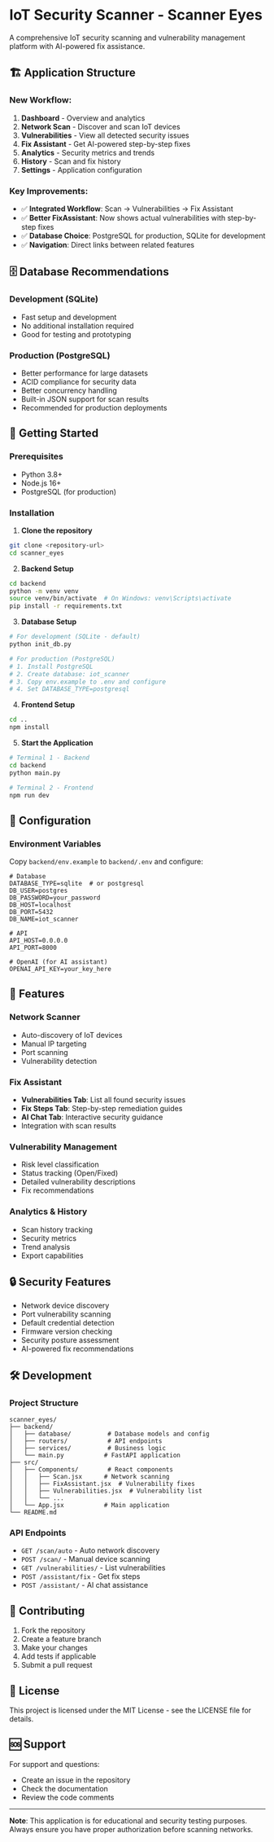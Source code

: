 # IoT Security Scanner - Scanner Eyes

A comprehensive IoT security scanning and vulnerability management platform with AI-powered fix assistance.

## 🏗️ Application Structure

### **New Workflow:**
1. **Dashboard** - Overview and analytics
2. **Network Scan** - Discover and scan IoT devices
3. **Vulnerabilities** - View all detected security issues
4. **Fix Assistant** - Get AI-powered step-by-step fixes
5. **Analytics** - Security metrics and trends
6. **History** - Scan and fix history
7. **Settings** - Application configuration

### **Key Improvements:**
- ✅ **Integrated Workflow**: Scan → Vulnerabilities → Fix Assistant
- ✅ **Better FixAssistant**: Now shows actual vulnerabilities with step-by-step fixes
- ✅ **Database Choice**: PostgreSQL for production, SQLite for development
- ✅ **Navigation**: Direct links between related features

## 🗄️ Database Recommendations

### **Development (SQLite)**
- Fast setup and development
- No additional installation required
- Good for testing and prototyping

### **Production (PostgreSQL)**
- Better performance for large datasets
- ACID compliance for security data
- Better concurrency handling
- Built-in JSON support for scan results
- Recommended for production deployments

## 🚀 Getting Started

### Prerequisites
- Python 3.8+
- Node.js 16+
- PostgreSQL (for production)

### Installation

1. **Clone the repository**
```bash
git clone <repository-url>
cd scanner_eyes
```

2. **Backend Setup**
```bash
cd backend
python -m venv venv
source venv/bin/activate  # On Windows: venv\Scripts\activate
pip install -r requirements.txt
```

3. **Database Setup**
```bash
# For development (SQLite - default)
python init_db.py

# For production (PostgreSQL)
# 1. Install PostgreSQL
# 2. Create database: iot_scanner
# 3. Copy env.example to .env and configure
# 4. Set DATABASE_TYPE=postgresql
```

4. **Frontend Setup**
```bash
cd ..
npm install
```

5. **Start the Application**
```bash
# Terminal 1 - Backend
cd backend
python main.py

# Terminal 2 - Frontend
npm run dev
```

## 🔧 Configuration

### Environment Variables
Copy `backend/env.example` to `backend/.env` and configure:

```env
# Database
DATABASE_TYPE=sqlite  # or postgresql
DB_USER=postgres
DB_PASSWORD=your_password
DB_HOST=localhost
DB_PORT=5432
DB_NAME=iot_scanner

# API
API_HOST=0.0.0.0
API_PORT=8000

# OpenAI (for AI assistant)
OPENAI_API_KEY=your_key_here
```

## 📱 Features

### **Network Scanner**
- Auto-discovery of IoT devices
- Manual IP targeting
- Port scanning
- Vulnerability detection

### **Fix Assistant**
- **Vulnerabilities Tab**: List all found security issues
- **Fix Steps Tab**: Step-by-step remediation guides
- **AI Chat Tab**: Interactive security guidance
- Integration with scan results

### **Vulnerability Management**
- Risk level classification
- Status tracking (Open/Fixed)
- Detailed vulnerability descriptions
- Fix recommendations

### **Analytics & History**
- Scan history tracking
- Security metrics
- Trend analysis
- Export capabilities

## 🔒 Security Features

- Network device discovery
- Port vulnerability scanning
- Default credential detection
- Firmware version checking
- Security posture assessment
- AI-powered fix recommendations

## 🛠️ Development

### Project Structure
```
scanner_eyes/
├── backend/
│   ├── database/          # Database models and config
│   ├── routers/           # API endpoints
│   ├── services/          # Business logic
│   └── main.py           # FastAPI application
├── src/
│   ├── Components/        # React components
│   │   ├── Scan.jsx      # Network scanning
│   │   ├── FixAssistant.jsx  # Vulnerability fixes
│   │   ├── Vulnerabilities.jsx  # Vulnerability list
│   │   └── ...
│   └── App.jsx           # Main application
└── README.md
```

### API Endpoints
- `GET /scan/auto` - Auto network discovery
- `POST /scan/` - Manual device scanning
- `GET /vulnerabilities/` - List vulnerabilities
- `POST /assistant/fix` - Get fix steps
- `POST /assistant/` - AI chat assistance

## 🤝 Contributing

1. Fork the repository
2. Create a feature branch
3. Make your changes
4. Add tests if applicable
5. Submit a pull request

## 📄 License

This project is licensed under the MIT License - see the LICENSE file for details.

## 🆘 Support

For support and questions:
- Create an issue in the repository
- Check the documentation
- Review the code comments

---

**Note**: This application is for educational and security testing purposes. Always ensure you have proper authorization before scanning networks.
